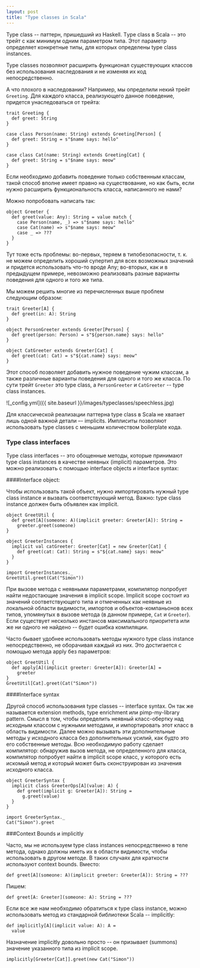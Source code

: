 ```yaml
---
layout: post
title: "Type classes in Scala"
---
```


Type class -- паттерн, пришедший из Haskell. Тype class в Scala -- это трейт с как минимум одним параметром типа. 
Этот параметр определяет конкретные типы, для которых определены type class instances.

Type classes позволяют расширить функционал существующих классов без использования наследования и не изменяя их код непосредственно.

А что плохого в наследовании? Например, мы определили некий трейт `Greeting`. Для каждого класса, 
реализующего данное поведение, придется унаследоваться от трейта:
```
trait Greeting {
  def greet: String
}

case class Person(name: String) extends Greeting[Person] {
  def greet: String = s"$name says: hello"
}

case class Cat(name: String) extends Greeting[Cat] {
  def greet: String = s"$name says: meow"
}
```
Если необходимо добавить поведение только собственным классам, такой способ вполне имеет правно на существование, но 
как быть, если 
нужно расширить функциональность класса, написанного не нами?

Можно попробовать написать так:
```
object Greeter {
  def greet(value: Any): String = value match {
    case Person(name, _) => s"$name says: hello"
    case Cat(name) => s"$name says: meow"
    case _ => ???
  }
}
```
Тут тоже есть проблемы: во-первых, теряем в типобезопасности, т. к. не можем определить хороший супертип для всех 
возможных значений и придется использовать что-то вроде Any; во-вторых, как и в предыдущем примере, невозможно 
реализовать разные варианты поведения для одного и того же типа.

Мы можем решить многие из перечисленных выше проблем следующим образом:
```
trait Greeter[A] {
  def greet(in: A): String
}

object PersonGreeter extends Greeter[Person] {
  def greet(person: Person) = s"${person.name} says: hello"
}

object CatGreeter extends Greeter[Cat] {
  def greet(cat: Cat) = s"${cat.name} says: meow"
}
```
Этот способ позволяет добавить нужное поведение чужим классам, а также различные варианты поведения для одного и того
 же класса.
По сути трейт `Greeter` это type class, а `PersonGreeter` и `CatGreeter` -- type class instances.

![_config.yml]({{ site.baseurl }}/images/typeclasses/speechless.jpg)

Для классической реализации паттерна type class в Scala не хватает лишь одной важной детали –- implicits. Имплиситы 
позволяют использовать type classes с меньшим количеством boilerplate кода.

### Type class interfaces

Type class interfaces -- это обощенные методы, которые принимают type class instances в качестве неявных (implicit) 
параметров. Это можно реализовать с помощью interface objects и interface syntax:

####Interface object:

Чтобы использовать такой объект, нужно импортировать нужный type class instance и вызвать соответствующий метод.
Важно: type class instance должен быть объявлен как implicit.

```
object GreetUtil {
  def greet[A](someone: A)(implicit greeter: Greeter[A]): String =
    greeter.greet(someone)
}

object GreeterInstances {
  implicit val catGreeter: Greeter[Cat] = new Greeter[Cat] {
    def greet(cat: Cat): String = s"${cat.name} says: meow" 
  }
}

import GreeterInstances._
GreetUtil.greet(Cat("Simon"))
```

При вызове метода с неявными параметрами, компилятор попробует найти недостающие значения в implicit scope.
Implicit scope состоит из значений соответствующего типа и отмеченных как неявные из локальной области видимости, 
импортов и объектов-компаньонов всех типов, упомянутых в вызове метода (в данном примере, `Cat` и `Greeter`).
Если существует несколько инстансов максимального приоритета или же ни одного не найдено -- будет ошибка компиляции.

Часто бывает удобнее использовать методы нужного type class instance непосредственно, не оборачивая каждый из них. Это 
достигается с помощью метода apply без параметров:
```
object GreetUtil {
  def apply[A](implicit greeter: Greeter[A]): Greeter[A] =
    greeter
}
GreetUtil[Cat].greet(Cat("Simon"))
```

####Interface syntax

Другой способ использования type classes -- interface syntax. Он так же называется extension methods, type enrichment 
или pimp-my-library pattern. Смысл в том, чтобы определить неявный класс-обертку над исходным классом с нужными 
методами, и 
импортировать этот класс в область видимости. Далее можно вызывать эти дополнительные методы у исходного 
класса без дополнительных усилий, как будто это его собственные методы. Всю необходимую работу
сделает компилятор: обнаружив вызов метода, не определенного для класса, компилятор попробует найти в implicit scope 
класс, у которого есть искомый метод и который может быть сконструирован из значения исходного класса.

```
object GreeterSyntax {
  implicit class GreeterOps[A](value: A) {
    def greet(implicit g: Greeter[A]): String =
      g.greet(value)
  }
}

import GreeterSyntax._
Cat("Simon").greet
```

###Context Bounds и implicitly

Часто, мы не используем type class instances непосредственно в теле метода, однако должны иметь их в области 
видимости, чтобы использовать в другом методе. В таких случаях для краткости используют context bounds.
Вместо:
```
def greet[A](someone: A)(implicit greeter: Greeter[A]): String = ???
```
Пишем:
```
def greet[A: Greeter](someone: A): String = ???
```
Если все же нам необходимо обратиться к type class instance, можно использовать метод из стандарной библиотеки Scala 
-- implicitly:
```
def implicitly[A](implicit value: A): A =
  value
```
Назначение implicitly довольно просто -- он призывает (summons) значение указанного типа из implicit scope.
```
implicitly[Greeter[Cat]].greet(new Cat("Simon"))
```